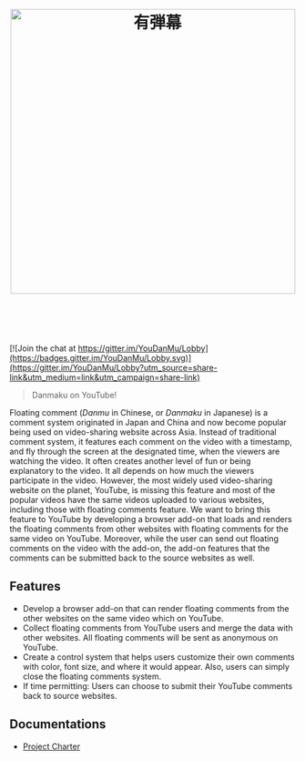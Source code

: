 <h1 align="center">
    <br>
    <img width="500" src="https://cdn.rawgit.com/YouDanMu/YouDanMu/media/logo/logo.svg" alt="有弾幕">
    <br>
    <br>
    <br>
</h1>

[![Join the chat at https://gitter.im/YouDanMu/Lobby](https://badges.gitter.im/YouDanMu/Lobby.svg)](https://gitter.im/YouDanMu/Lobby?utm_source=share-link&utm_medium=link&utm_campaign=share-link)

> Danmaku on YouTube!

Floating comment (_Danmu_ in Chinese, or _Danmaku_ in Japanese) is a comment system originated in Japan and China and now become popular being used on video-sharing website across Asia. Instead of traditional comment system, it features each comment on the video with a timestamp, and fly through the screen at the designated time, when the viewers are watching the video. It often creates another level of fun or being explanatory to the video. It all depends on how much the viewers participate in the video. However, the most widely used video-sharing website on the planet, YouTube, is missing this feature and most of the popular videos have the same videos uploaded to various websites, including those with floating comments feature. We want to bring this feature to YouTube by developing a browser add-on that loads and renders the floating comments from other websites with floating comments for the same video on YouTube. Moreover, while the user can send out floating comments on the video with the add-on, the add-on features that the comments can be submitted back to the source websites as well.

## Features

* Develop a browser add-on that can render floating comments from the other websites on the same video which on YouTube.
* Collect floating comments from YouTube users and merge the data with other websites. All floating comments will be sent as anonymous on YouTube.
* Create a control system that helps users customize their own comments with color, font size, and where it would appear. Also, users can simply close the floating comments system.
* If time permitting: Users can choose to submit their YouTube comments back to source websites.


## Documentations
* [Project Charter](https://cdn.rawgit.com/YouDanMu/YouDanMu/documents/Team%203%20Project%20Charter.docx)

